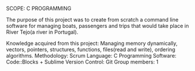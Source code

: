 SCOPE: C PROGRAMMING

The purpose of this project was to create from scratch a command line software for managing boats, passengers and trips that would take place in River Tejo(a river in Portugal). 

Knowledge acquired from this project: Managing memory dynamically, vectors, pointers, structures, functions, files(read and write), ordering algorithms. 
Methodology: Scrum 
Language: C Programming 
Software: Code::Blocks + Sublime 
Version Control: Git 
Group members: 1
